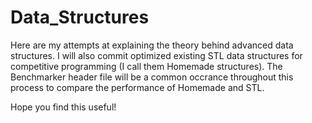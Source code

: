 # Data_Structures
Here are my attempts at explaining the theory behind advanced data structures. I will also commit optimized existing STL data structures for competitive programming (I call them Homemade structures). The Benchmarker header file will be a common occrance throughout this process to compare the performance of Homemade and STL.

Hope you find this useful!

